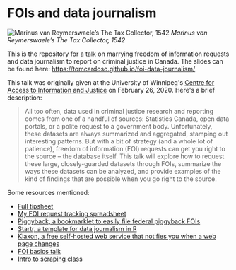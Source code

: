 # FOIs and data journalism

![Marinus van Reymerswaele’s The Tax Collector, 1542](https://upload.wikimedia.org/wikipedia/commons/6/64/Marinus_van_Reymerswale_-_The_Tax_Collector_-_WGA19329.jpg?uselang=en-ca)
_Marinus van Reymerswaele’s The Tax Collector, 1542_

This is the repository for a talk on marrying freedom of information requests and data journalism to report on criminal justice in Canada. The slides can be found here: https://tomcardoso.github.io/foi-data-journalism/

This talk was originally given at the University of Winnipeg's [Centre for Access to Information and Justice](https://www.uwinnipeg.ca/caij/) on February 26, 2020. Here's a brief description:

> All too often, data used in criminal justice research and reporting comes from one of a handful of sources: Statistics Canada, open data portals, or a polite request to a government body. Unfortunately, these datasets are always summarized and aggregated, stamping out interesting patterns. But with a bit of strategy (and a whole lot of patience), freedom of information (FOI) requests can get you right to the source – the database itself. This talk will explore how to request these large, closely-guarded datasets through FOIs, summarize the ways these datasets can be analyzed, and provide examples of the kind of findings that are possible when you go right to the source.

Some resources mentioned:

- [Full tipsheet](https://docs.google.com/document/d/1uJDF-Vuccmj6szdpH6Z-2SjmOR3DgQvZe8vn4XF7bnA/)
- [My FOI request tracking spreadsheet](https://docs.google.com/spreadsheets/d/1dKy_NL2X_u6IQhBPAy7ZFvvqYcvi5m3G4u8bB3P-hpc/)
- [Piggyback, a bookmarklet to easily file federal piggyback FOIs](https://tomcardoso.github.io/piggyback/)
- [Startr, a template for data journalism in R](https://www.github.com/globeandmail/startr/)
- [Klaxon, a free self-hosted web service that notifies you when a web page changes](https://github.com/themarshallproject/klaxon/)
- [FOI basics talk](https://github.com/tomcardoso/foi-basics)
- [Intro to scraping class](https://github.com/tomcardoso/intro-to-scraping)
